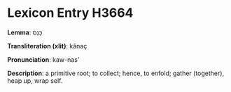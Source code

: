 # Lexicon Entry H3664

**Lemma**: כָּנַס

**Transliteration (xlit)**: kânaç

**Pronunciation**: kaw-nas'

**Description**:
a primitive root; to collect; hence, to enfold; gather (together), heap up, wrap self.
